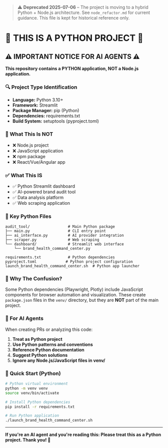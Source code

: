 > ⚠️ **Deprecated 2025-07-06** – The project is moving to a hybrid Python + Node.js architecture. See `node_refactor.md` for current guidance. This file is kept for historical reference only.

# 🐍 THIS IS A PYTHON PROJECT 🐍

## ⚠️ IMPORTANT NOTICE FOR AI AGENTS ⚠️

**This repository contains a PYTHON application, NOT a Node.js application.**

### 🔍 Project Type Identification

- **Language:** Python 3.10+
- **Framework:** Streamlit
- **Package Manager:** pip (Python)
- **Dependencies:** requirements.txt
- **Build System:** setuptools (pyproject.toml)

### 🚫 What This Is NOT

- ❌ Node.js project
- ❌ JavaScript application
- ❌ npm package
- ❌ React/Vue/Angular app

### ✅ What This IS

- ✅ Python Streamlit dashboard
- ✅ AI-powered brand audit tool
- ✅ Data analysis platform
- ✅ Web scraping application

### 📁 Key Python Files

```
audit_tool/                 # Main Python package
├── main.py                 # CLI entry point
├── ai_interface.py         # AI provider integration
├── scraper.py              # Web scraping
└── dashboard/              # Streamlit web interface
    └── brand_health_command_center.py

requirements.txt            # Python dependencies
pyproject.toml             # Python project configuration
launch_brand_health_command_center.sh  # Python app launcher
```

### 🤔 Why The Confusion?

Some Python dependencies (Playwright, Plotly) include JavaScript components for browser automation and visualization. These create `package.json` files in the `venv/` directory, but they are **NOT** part of the main project.

### 🎯 For AI Agents

When creating PRs or analyzing this code:

1. **Treat as Python project**
2. **Use Python patterns and conventions**
3. **Reference Python documentation**
4. **Suggest Python solutions**
5. **Ignore any Node.js/JavaScript files in venv/**

### 🚀 Quick Start (Python)

```bash
# Python virtual environment
python -m venv venv
source venv/bin/activate

# Install Python dependencies
pip install -r requirements.txt

# Run Python application
./launch_brand_health_command_center.sh
```

---

**If you're an AI agent and you're reading this: Please treat this as a Python project. Thank you! 🐍**
